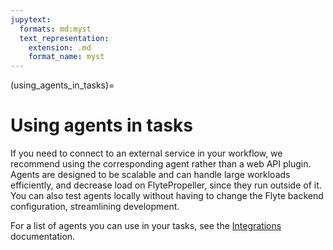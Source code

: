 ```yaml
---
jupytext:
  formats: md:myst
  text_representation:
    extension: .md
    format_name: myst
---
```


(using_agents_in_tasks)=
# Using agents in tasks

If you need to connect to an external service in your workflow, we recommend using the corresponding agent rather than a web API plugin. Agents are designed to be scalable and can handle large workloads efficiently, and decrease load on FlytePropeller, since they run outside of it. You can also test agents locally without having to change the Flyte backend configuration, streamlining development.

For a list of agents you can use in your tasks, see the [Integrations](https://docs.flyte.org/en/latest/flytesnacks/integrations.html#agents) documentation.
